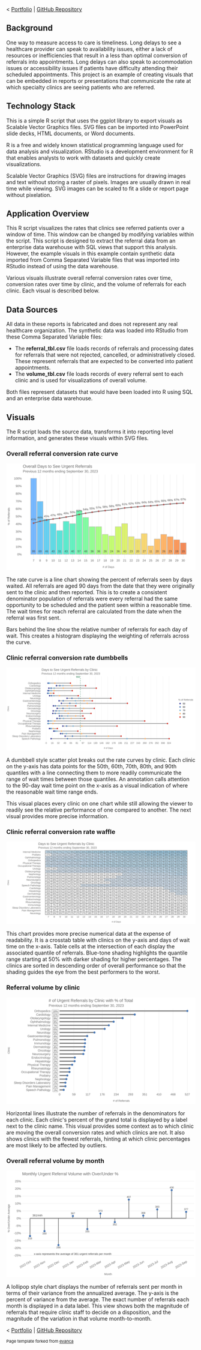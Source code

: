 < [Portfolio](https://907sjl.github.io) | [GitHub Repository](https://github.com/907sjl/clinic-wait-r)    

## Background
One way to measure access to care is timeliness. Long delays to see a healthcare provider can speak to availability issues, either a lack of resources or inefficiencies 
that result in a less than optimal conversion of referrals into appointments. Long delays can also speak to accommodation issues or accessibility issues if patients have 
difficulty attending their scheduled appointments. This project is an example of creating visuals that can be embedded in reports or presentations that communicate the 
rate at which specialty clinics are seeing patients who are referred.    

## Technology Stack
This is a simple R script that uses the ggplot library to export visuals as Scalable Vector Graphics files. SVG files can be imported into PowerPoint slide decks, HTML 
documents, or Word documents.     

R is a free and widely known statistical programming language used for data analysis and visualization. RStudio is a development environment for R that enables analysts to 
work with datasets and quickly create visualizations.    

Scalable Vector Graphics (SVG) files are instructions for drawing images and text without storing a raster of pixels. Images are usually drawn in real time while viewing. 
SVG images can be scaled to fit a slide or report page without pixelation.    

## Application Overview    
This R script visualizes the rates that clinics see referred patients over a window of time. This window can be changed by modifying variables within the script. This 
script is designed to extract the referral data from an enterprise data warehouse with SQL views that support this analysis. However, the example visuals in this example 
contain synthetic data imported from Comma Separated Variable files that was imported into RStudio instead of using the data warehouse.    

Various visuals illustrate overall referral conversion rates over time, conversion rates over time by clinic, and the volume of referrals for each clinic. Each visual 
is described below.    

## Data Sources
All data in these reports is fabricated and does not represent any real healthcare organization. The synthetic data was loaded into RStudio from these Comma Separated 
Variable files: 
- The **referral_tbl.csv** file loads records of referrals and processing dates for referrals that were not rejected, cancelled, or administratively closed. These 
represent referrals that are expected to be converted into patient appointments. 
- The **volume_tbl.csv** file loads records of every referral sent to each clinic and is used for visualizations of overall volume.    

Both files represent datasets that would have been loaded into R using SQL and an enterprise data warehouse.    
   
## Visuals    
The R script loads the source data, transforms it into reporting level information, and generates these visuals within SVG files.    

### Overall referral conversion rate curve    
<img src="../images/urgent_seen_curve_by_days_364_2023_09_30.svg?raw=true" alt="SVG image: overall rate curve by day"/>    

The rate curve is a line chart showing the percent of referrals seen by days waited. All referrals are aged 90 days from the date that they were originally sent 
to the clinic and then reported. This is to create a consistent denominator population of referrals were every referral had the same opportunity to be scheduled 
and the patient seen within a reasonable time. The wait times for reach referral are calculated from the date when the referral was first sent.    

Bars behind the line show the relative number of referrals for each day of wait. This creates a histogram displaying the weighting of referrals across the 
curve.    

### Clinic referral conversion rate dumbbells    
<img src="../images/urgent_seen_dumbells_by_clinic_364_2023_09_30.svg?raw=true" alt="SVG image: dumbbell chart by clinic"/>    

A dumbbell style scatter plot breaks out the rate curves by clinic. Each clinic on the y-axis has data points for the 50th, 60th, 70th, 80th, and 90th quantiles 
with a line connecting them to more readily communicate the range of wait times between those quantiles. An annotation calls attention to the 90-day wait time 
point on the x-axis as a visual indication of where the reasonable wait time range ends.    

This visual places every clinic on one chart while still allowing the viewer to readily see the relative performance of one compared to another. The next visual 
provides more precise information.    

### Clinic referral conversion rate waffle    
<img src="../images/urgent_seen_waffle_by_days_and_clinic_364_2023_09_30.svg?raw=true" alt="SVG image: waffle chart by clinic"/>    

This chart provides more precise numerical data at the expense of readability. It is a crosstab table with clinics on the y-axis and days of wait time on the x-axis. 
Table cells at the intersection of each display the associated quantile of referrals. Blue-tone shading highlights the quantile range starting at 50% with darker 
shading for higher percentages. The clinics are sorted in descending order of overall performance so that the shading guides the eye from the best performers to the 
worst.    

### Referral volume by clinic    
<img src="../images/urgent_volume_by_clinic_364_2023_09_30.svg?raw=true" alt="SVG image: chart of referral volumes by clinic"/>    

Horizontal lines illustrate the number of referrals in the denominators for each clinic. Each clinic's percent of the grand total is displayed by a label next to 
the clinic name. This visual provides some context as to which clinic are moving the overall conversion rates and which clinics are not. It also shows clinics 
with the fewest referrals, hinting at which clinic percentages are most likely to be affected by outliers.    

### Overall referral volume by month    
<img src="../images/urgent_monthly_volume.svg?raw=true" alt="SVG image: chart of referral volumes by month"/>    

A lollipop style chart displays the number of referrals sent per month in terms of their variance from the annualized average. The y-axis is the percent of variance from the 
average. The exact number of referrals each month is displayed in a data label. This view shows both the magnitude of referrals that require clinic staff to decide on 
a disposition, and the magnitude of the variation in that volume month-to-month.    

< [Portfolio](https://907sjl.github.io) | [GitHub Repository](https://github.com/907sjl/clinic-wait-r)    

<p style="font-size:11px">Page template forked from <a href="https://github.com/evanca/quick-portfolio">evanca</a></p>
<!-- Remove above link if you don't want to attribute -->
